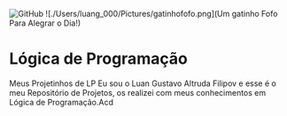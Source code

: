 ![GitHub](https://img.shields.io/github/license/luangustavofilipov/logicadeprogramacao)
![./Users/luang_000/Pictures/gatinhofofo.png](Um gatinho Fofo Para Alegrar o Dia!)


# Lógica de Programação
 Meus Projetinhos de LP
Eu sou o Luan Gustavo Altruda Filipov e esse é o meu Repositório de Projetos, os realizei com meus conhecimentos em Lógica de Programação.Acd